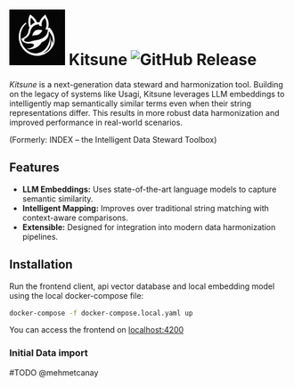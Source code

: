 # <img src="client/src/assets/logo_white.png" alt="Logo" width="100"/> Kitsune ![GitHub Release](https://img.shields.io/github/v/release/SCAI-BIO/kitsune)


*Kitsune* is a next-generation data steward and harmonization tool. Building on the legacy of systems like Usagi, Kitsune leverages LLM embeddings to intelligently map semantically similar terms even when their string representations differ. This results in more robust data harmonization and improved performance in real-world scenarios.

(Formerly: INDEX – the Intelligent Data Steward Toolbox)


## Features

- **LLM Embeddings:** Uses state-of-the-art language models to capture semantic similarity.
- **Intelligent Mapping:** Improves over traditional string matching with context-aware comparisons.
- **Extensible:** Designed for integration into modern data harmonization pipelines.


## Installation

Run the frontend client, api vector database and local embedding model using the local docker-compose file: 

```bash
docker-compose -f docker-compose.local.yaml up
```

You can access the frontend on [localhost:4200](localhost:4200)

### Initial Data import

#TODO @mehmetcanay